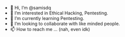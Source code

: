 - 👋 Hi, I’m @samisdq
- 👀 I’m interested in Ethical Hacking, Pentesting. 
- 🌱 I’m currently learning Pentesting.
- 💞️ I’m looking to collaborate with like minded people. 
- 📫 How to reach me ... (nah, even idk)

<!---
samisdq/samisdq is a ✨ special ✨ repository because its `README.md` (this file) appears on your GitHub profile.
You can click the Preview link to take a look at your changes.
--->
